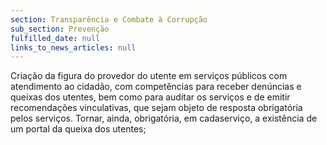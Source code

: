 ```yaml
---
section: Transparência e Combate à Corrupção
sub_section: Prevenção
fulfilled_date: null
links_to_news_articles: null
---
```


Criação da figura do provedor do utente em serviços públicos com atendimento ao cidadão, com competências para receber denúncias e queixas dos utentes, bem como para auditar os serviços e de emitir recomendações vinculativas, que sejam objeto de resposta obrigatória pelos serviços. Tornar, ainda, obrigatória, em cadaserviço, a existência de um portal da queixa dos utentes;